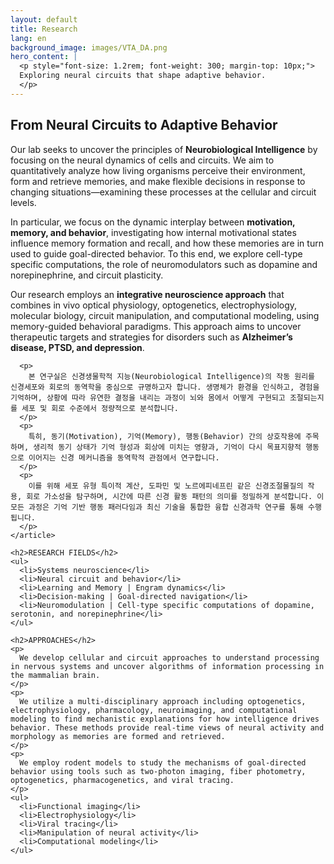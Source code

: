 ```yaml
---
layout: default
title: Research
lang: en
background_image: images/VTA_DA.png
hero_content: |
  <p style="font-size: 1.2rem; font-weight: 300; margin-top: 10px;">
  Exploring neural circuits that shape adaptive behavior.
  </p>
---
```


<section class="content-section">
  <div class="container">
    <article>
      <h2>From Neural Circuits to Adaptive Behavior</h2>
      <p>
        Our lab seeks to uncover the principles of <strong>Neurobiological Intelligence</strong> by focusing on the neural dynamics of cells and circuits. We aim to quantitatively analyze how living organisms perceive their environment, form and retrieve memories, and make flexible decisions in response to changing situations—examining these processes at the cellular and circuit levels.
      </p>
      <p>
        In particular, we focus on the dynamic interplay between <strong>motivation, memory, and behavior</strong>, investigating how internal motivational states influence memory formation and recall, and how these memories are in turn used to guide goal-directed behavior. To this end, we explore cell-type specific computations, the role of neuromodulators such as dopamine and norepinephrine, and circuit plasticity.
      </p>
      <p>
        Our research employs an <strong>integrative neuroscience approach</strong> that combines in vivo optical physiology, optogenetics, electrophysiology, molecular biology, circuit manipulation, and computational modeling, using memory-guided behavioral paradigms. This approach aims to uncover therapeutic targets and strategies for disorders such as <strong>Alzheimer’s disease, PTSD, and depression</strong>.
      </p>

      <p>
        본 연구실은 신경생물학적 지능(Neurobiological Intelligence)의 작동 원리를 신경세포와 회로의 동역학을 중심으로 규명하고자 합니다. 생명체가 환경을 인식하고, 경험을 기억하며, 상황에 따라 유연한 결정을 내리는 과정이 뇌와 몸에서 어떻게 구현되고 조절되는지를 세포 및 회로 수준에서 정량적으로 분석합니다.
      </p>
      <p>
        특히, 동기(Motivation), 기억(Memory), 행동(Behavior) 간의 상호작용에 주목하며, 생리적 동기 상태가 기억 형성과 회상에 미치는 영향과, 기억이 다시 목표지향적 행동으로 이어지는 신경 메커니즘을 동역학적 관점에서 연구합니다.
      </p>
      <p>
        이를 위해 세포 유형 특이적 계산, 도파민 및 노르에피네프린 같은 신경조절물질의 작용, 회로 가소성을 탐구하며, 시간에 따른 신경 활동 패턴의 의미를 정밀하게 분석합니다. 이 모든 과정은 기억 기반 행동 패러다임과 최신 기술을 통합한 융합 신경과학 연구를 통해 수행됩니다.
      </p>
    </article>

    <h2>RESEARCH FIELDS</h2>
    <ul>
      <li>Systems neuroscience</li>
      <li>Neural circuit and behavior</li>
      <li>Learning and Memory | Engram dynamics</li>
      <li>Decision-making | Goal-directed navigation</li>
      <li>Neuromodulation | Cell-type specific computations of dopamine, serotonin, and norepinephrine</li>
    </ul>

    <h2>APPROACHES</h2>
    <p>
      We develop cellular and circuit approaches to understand processing in nervous systems and uncover algorithms of information processing in the mammalian brain.
    </p>
    <p>
      We utilize a multi-disciplinary approach including optogenetics, electrophysiology, pharmacology, neuroimaging, and computational modeling to find mechanistic explanations for how intelligence drives behavior. These methods provide real-time views of neural activity and morphology as memories are formed and retrieved.
    </p>
    <p>
      We employ rodent models to study the mechanisms of goal-directed behavior using tools such as two-photon imaging, fiber photometry, optogenetics, pharmacogenetics, and viral tracing.
    </p>
    <ul>
      <li>Functional imaging</li>
      <li>Electrophysiology</li>
      <li>Viral tracing</li>
      <li>Manipulation of neural activity</li>
      <li>Computational modeling</li>
    </ul>
  </div>
</section>

